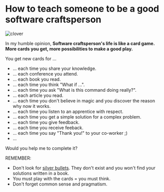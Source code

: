 # How to teach someone to be a good software craftsperson

![clover](https://cdn2.iconfinder.com/data/icons/devine-icons-part-2/128/Cards-Club.png)

In my humble opinion, **Software craftsperson's life is like a card game. More cards you get, more possibilities to make a good play.**

You get new cards for ...

* ... each time you share your knowledge.
* ... each conference you attend.
* ... each book you read.
* ... each time you think "What if ...".
* ... each time you ask "What is this command doing really?".
* ... each article you read.
* ... each time you don't believe in magic and you discover the reason why now it works.
* ... each time you listen to an apprentice with respect.
* ... each time you get a simple solution for a complex problem.
* ... each time you give feedback.
* ... each time you receive feeback.
* ... each time you say "Thank you!" to your co-worker ;)
* ...

Would you help me to complete it?

REMEMBER:
* Don't look for [silver bullets](https://en.wikipedia.org/wiki/No_Silver_Bullet). They don't exist and you won't find your solutions written in a book. 
* You must play with the cards = you must think. 
* Don't forget common sense and pragmatism.
